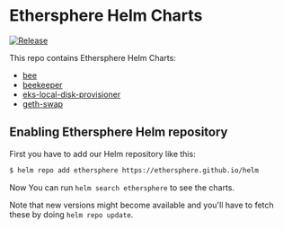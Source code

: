 # Ethersphere Helm Charts

[![Release](https://github.com/ethersphere/helm/workflows/Release/badge.svg)](https://github.com/ethersphere/helm/actions?query=workflow%3ARelease)

This repo contains Ethersphere Helm Charts:
* [bee](https://github.com/ethersphere/helm/tree/master/charts/bee)
* [beekeeper](https://github.com/ethersphere/helm/tree/master/charts/beekeeper)
* [eks-local-disk-provisioner](https://github.com/ethersphere/helm/tree/master/charts/eks-local-disk-provisioner)
* [geth-swap](https://github.com/ethersphere/helm/tree/master/charts/geth-swap)

## Enabling Ethersphere Helm repository

First you have to add our Helm repository like this:

```sh
$ helm repo add ethersphere https://ethersphere.github.io/helm
```

Now You can run `helm search ethersphere` to see the charts.

Note that new versions might become available and you'll have to fetch these by doing `helm repo update`.
